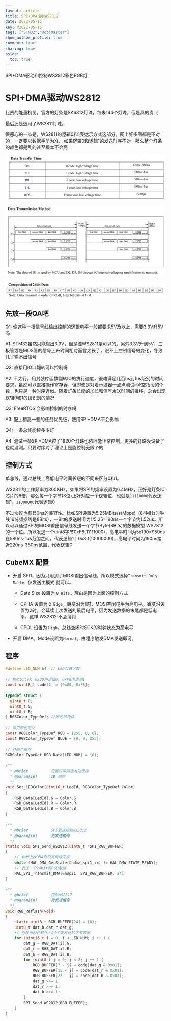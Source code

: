 ```yaml
---
layout: article
title: SPI+DMA控制WS2812
date: 2022-05-15
key: P2022-05-15
tags: ["STM32","RoboMaster"]
show_author_profile: true
comment: true
sharing: true
aside:
  toc: true
---
```


SPI+DMA驱动和控制WS2812彩色RGB灯

<!--more-->

# SPI+DMA驱动WS2812

比赛的能量机关，官方的灯条是SK6812灯珠，每米144个灯珠，但是真的贵（

最后还是选用了WS2811灯珠。

很恶心的一点是，WS2811的逻辑0和1表达示方式这部分，网上好多图都是不对的，一定要以数据手册为准... 如果逻辑0和逻辑1的发送时序不对，那么整个灯条的颜色都是乱的甚至根本不会亮

![ws28121](https://raw.githubusercontent.com/ittuann/ittuann.github.io/main/_posts/_img/2022-5-15-ws28121.png)

![ws28122](https://raw.githubusercontent.com/ittuann/ittuann.github.io/main/_posts/_img/2022-5-15-ws28122.png)

![ws28123](https://raw.githubusercontent.com/ittuann/ittuann.github.io/main/_posts/_img/2022-5-15-ws28123.png)

## 先放一段QA吧

Q1: 像这种一根信号线输出控制的逻辑电平一般都要求5V及以上，需要3.3V升5V吗

A1: STM32虽然只能输出3.3V，但是控WS2811是可以的。另外3.3V升到5V，三极管或是MOS管的信号上升时间相对而言太长了，跟不上控制信号的变化，导致几乎输不出信号

Q2: 直接用IO口翻转可以控制吗

A2: 不太行。用封装库函数翻转IO的执行速度，很难满足几百ns到1us级别的时间要求，虽然可以直接操作寄存器，但即使是对着示波器一点点测试`NOP`空指令的个数，也只是一种时序近似。随着灯条长度的加长和信号发送时间的推移，总会出现逻辑0和1的误识别的情况

Q3: FreeRTOS 会影响控制的时序吗

A3: 配上稍高一些的任务优先级，使用SPI+DMA不会影响

Q4: 一条总线能控多少灯

A4: 测试一条SPI+DMA控了1920个灯珠也依旧能正常控制，更多的灯珠没设备了也就没测。只要时序对了理论上是能控制无限个的

## 控制方式

单总线，通过总线上高低电平时间长短的不同来区分0和1。

WS2811的工作频率为800KHz，如果将SPI的频率设置为6.4MHz，正好是灯条IC芯片的8倍，那么每一个字节(8位)正好对应一个逻辑位，也就是`11110000`代表逻辑1，`11000000`代表逻辑0

不过协议也有150ns的兼容性。比如SPI设置为5.25MBits/s(Mbps)（84MHz时钟线16分频据线是8Bits），一Bit的发送时间为1/5.25=190ns一个字节约1.52us。所以可以通过SPI的MOSI输出信号线发送一个字节Byte(8Bits)的数据模拟 WS2812的一个位。所以发送一个uint8字节0xF8(11111000)，高电平时间为5x190=950ns在580ns-1us范围之间，代表逻辑1；0x80(10000000)，高电平时间为190ns接近220ns-380ns范围，代表逻辑0

## CubeMX 配置

- 开启 SPI1，因为只用到了MOSI输出信号线，所以模式选择`Transmit Only Master`  仅发送主模式 就可以。

  - Data Size 设置为 `8 Bits`。理由是因为上面的控制方式
  - CPHA 设置为 `2 Edge`。跳变沿为1时，MOSI空闲电平为高电平。跳变沿设置为2时，会延续上次发送的最后电平，因为发送数据的末尾都是低电平，这样 WS2812 不会误判

  - CPOL 设置为 `High`。总线空闲时SCK的时钟状态为高电平

- 开启 DMA。Mode设置为`Normal`，由程序触发DMA发送即可。

## 程序

```c
#define LED_NUM 64	// LED灯珠个数

// 模拟bit码: 0x80为逻辑0, 0xF8为逻辑1
const uint8_t code[2] = {0x80, 0xF8};

typedef struct {
  uint8_t R;
  uint8_t G;
  uint8_t B;
} RGBColor_TypeDef;	//颜色结构体

// 常见颜色定义
const RGBColor_TypeDef RED = {255, 0, 0};
const RGBColor_TypeDef BLUE = {0, 0, 255};

// 灯颜色缓存
RGBColor_TypeDef RGB_Data[LED_NUM] = {0};

/**
  * @brief			设置灯带颜色发送缓存
  * @param[in]		ID 颜色
  */
void Set_LEDColor(uint16_t LedId, RGBColor_TypeDef Color)
{
    RGB_Data[LedId].G = Color.G;
    RGB_Data[LedId].R = Color.R;
    RGB_Data[LedId].B = Color.B;
}

/**
  * @brief			SPI发送控制ws2812
  * @param[in]		待发送缓存
  */
static void SPI_Send_WS2812(uint8_t *SPI_RGB_BUFFER)
{
    // 判断上次DMA有没有传输完成
    while (HAL_DMA_GetState(&hdma_spi1_tx) != HAL_DMA_STATE_READY);
    // 发送一个24bit的RGB数据
    HAL_SPI_Transmit_DMA(&hspi1, SPI_RGB_BUFFER, 24);
}

/**
  * @brief			控制WS2812
  * @param[in]		待发送缓存
  */
void RGB_Reflash(void)
{
	static uint8_t RGB_BUFFER[24] = {0};
	uint8_t dat_b,dat_r,dat_g;
	// 将数组颜色转化为24个要发送的字节数据
    for (uint16_t i = 0; i < LED_NUM; i ++ ) {
        dat_g = RGB_DAT[i].G;
        dat_r = RGB_DAT[i].R;
        dat_b = RGB_DAT[i].B;
        for (uint8_t j = 0; j < 8; j ++ ) {
            RGB_BUFFER[7 - j] = code[dat_g & 0x01];
            RGB_BUFFER[15 - j] = code[dat_r & 0x01];
            RGB_BUFFER[23 - j] = code[dat_b & 0x01];
            dat_g >>= 1;
            dat_r >>= 1;
            dat_b >>= 1;
        }
        SPI_Send_WS2812(RGB_BUFFER);
	}
}
```

